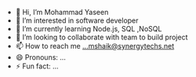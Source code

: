 - 👋 Hi, I’m Mohammad Yaseen
- 👀 I’m interested in software developer
- 🌱 I’m currently learning Node.js, SQL ,NoSQL
- 💞️ I’m looking to collaborate with team to build project
- 📫 How to reach me ...mshaik@synergytechs.net
- 😄 Pronouns: ...
- ⚡ Fun fact: ...

